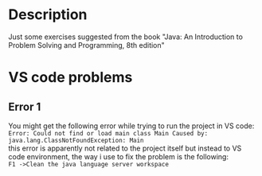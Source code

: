 # Description
Just some exercises suggested from the book "Java: An Introduction to Problem Solving and Programming, 8th edition"


# VS code problems
## Error 1
You might get the following error while trying to run the project in VS code:\
`Error: Could not find or load main class Main Caused by: java.lang.ClassNotFoundException: Main`\
this error is apparently not related to the project itself but instead to VS code environment, the way i use to fix the problem is the following:\
`F1 ->Clean the java language server workspace`
